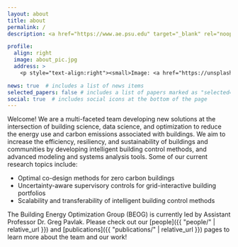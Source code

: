 ```yaml
---
layout: about
title: about
permalink: /
description: <a href="https://www.ae.psu.edu" target="_blank" rel="noopener noreferrer">@ The Pennsylvania State University – Department of Architectural Engineering</a>

profile:
  align: right
  image: about_pic.jpg
  address: >
    <p style="text-align:right"><small>Image: <a href="https://unsplash.com/@joelfilip" target="blank" rel="noopener noreferrer">@joelfilip</a> via Unsplash.</small></p>

news: true  # includes a list of news items
selected_papers: false # includes a list of papers marked as "selected={true}"
social: true  # includes social icons at the bottom of the page
---
```


Welcome! We are a multi-faceted team developing new solutions at the intersection of building science, data science, and optimization to reduce the energy use and carbon emissions associated with buildings. We aim to increase the efficiency, resiliency, and sustainability of buildings and communities by developing intelligent building control methods, and advanced modeling and systems analysis tools. Some of our current research topics include:

- Optimal co-design methods for zero carbon buildings
- Uncertainty-aware supervisory controls for grid-interactive building portfolios
- Scalability and transferability of intelligent building control methods

The Building Energy Optimization Group (BEOG) is currently led by Assistant Professor Dr. Greg Pavlak. Please check out our [people]({{ "people/" | relative_url }}) and  [publications]({{ "publications/" | relative_url }}) pages to learn more about the team and our work!
